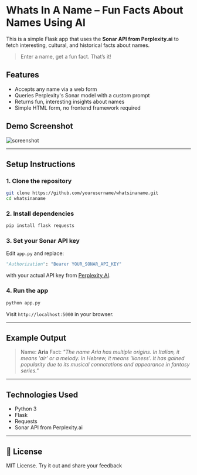 # Whats In A Name – Fun Facts About Names Using AI

This is a simple Flask app that uses the **Sonar API from Perplexity.ai** to fetch interesting, cultural, and historical facts about names.

> Enter a name, get a fun fact. That’s it!

## Features

- Accepts any name via a web form
- Queries Perplexity's Sonar model with a custom prompt
- Returns fun, interesting insights about names
- Simple HTML form, no frontend framework required

## Demo Screenshot

![screenshot](screenshot.png) <!-- You can upload a screenshot if needed -->

---

## Setup Instructions

### 1. Clone the repository

```bash
git clone https://github.com/yourusername/whatsinaname.git
cd whatsinaname
````

### 2. Install dependencies

```bash
pip install flask requests
```

### 3. Set your Sonar API key

Edit `app.py` and replace:

```python
"Authorization": "Bearer YOUR_SONAR_API_KEY"
```

with your actual API key from [Perplexity AI](https://www.perplexity.ai).

### 4. Run the app

```bash
python app.py
```

Visit `http://localhost:5000` in your browser.

---

## Example Output

> Name: **Aria**
> Fact: *"The name Aria has multiple origins. In Italian, it means 'air' or a melody. In Hebrew, it means 'lioness'. It has gained popularity due to its musical connotations and appearance in fantasy series."*

---

## Technologies Used

* Python 3
* Flask
* Requests
* Sonar API from Perplexity.ai

---

## 📄 License

MIT License. Try it out and share your feedback

